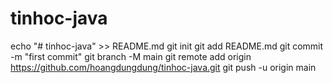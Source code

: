 # tinhoc-java
echo "# tinhoc-java" >> README.md
git init
git add README.md
git commit -m "first commit"
git branch -M main
git remote add origin https://github.com/hoangdungdung/tinhoc-java.git
git push -u origin main
